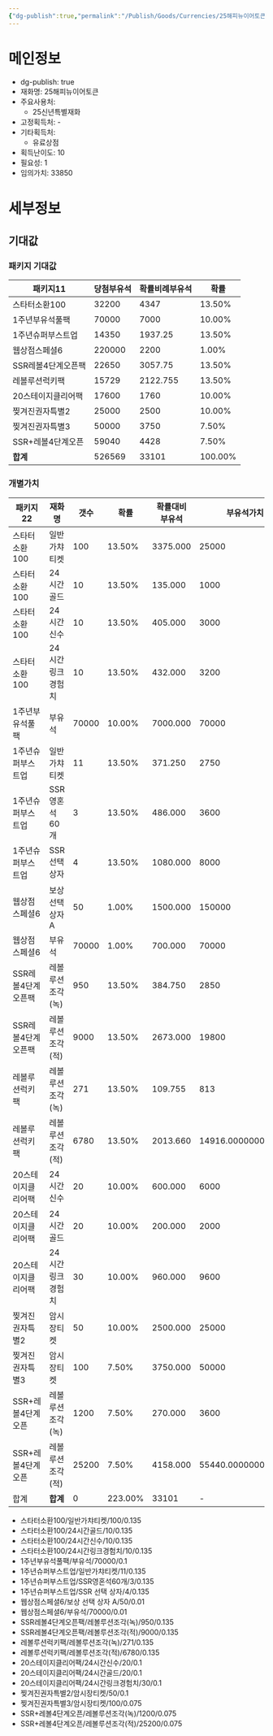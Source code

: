```yaml
---
{"dg-publish":true,"permalink":"/Publish/Goods/Currencies/25해피뉴이어토큰/"}
---
```



<span><span><h1 data-heading="메인정보" dir="auto">메인정보</h1></span></span><p><ul class="dataview dataview-ul dataview-result-object-ul"><li class="dataview dataview-li dataview-result-object-li">dg-publish: <span>true</span></li><li class="dataview dataview-li dataview-result-object-li">재화명: <span>25해피뉴이어토큰</span></li><li class="dataview dataview-li dataview-result-object-li">주요사용처: <ul class="dataview dataview-ul dataview-result-list-ul"><li class="dataview-result-list-li"><span>25신년특별재화</span></li></ul></li><li class="dataview dataview-li dataview-result-object-li">고정획득처: <span>-</span></li><li class="dataview dataview-li dataview-result-object-li">기타획득처: <ul class="dataview dataview-ul dataview-result-list-ul"><li class="dataview-result-list-li"><span>유료상점</span></li></ul></li><li class="dataview dataview-li dataview-result-object-li">획득난이도: <span>10</span></li><li class="dataview dataview-li dataview-result-object-li">필요성: <span>1</span></li><li class="dataview dataview-li dataview-result-object-li">임의가치: <span>33850</span></li></ul></p><span><span><h1 data-heading="세부정보" dir="auto">세부정보</h1></span></span>


## 기대값
<span><span><h3 data-heading="패키지 기대값" dir="auto">패키지 기대값</h3></span></span><div><table class="dataview table-view-table"><thead class="table-view-thead"><tr class="table-view-tr-header"><th class="table-view-th"><span>패키지</span><span class="dataview small-text">11</span></th><th class="table-view-th"><span>당첨부유석</span></th><th class="table-view-th"><span>확률비례부유석</span></th><th class="table-view-th"><span>확률</span></th></tr></thead><tbody class="table-view-tbody"><tr><td><span>스타터소환100</span></td><td>32200</td><td>4347</td><td><span>13.50%</span></td></tr><tr><td><span>1주년부유석풀팩</span></td><td>70000</td><td>7000</td><td><span>10.00%</span></td></tr><tr><td><span>1주년슈퍼부스트업</span></td><td>14350</td><td>1937.25</td><td><span>13.50%</span></td></tr><tr><td><span>웹상점스페셜6</span></td><td>220000</td><td>2200</td><td><span>1.00%</span></td></tr><tr><td><span>SSR레볼4단계오픈팩</span></td><td>22650</td><td>3057.75</td><td><span>13.50%</span></td></tr><tr><td><span>레볼루션럭키팩</span></td><td>15729</td><td>2122.755</td><td><span>13.50%</span></td></tr><tr><td><span>20스테이지클리어팩</span></td><td>17600</td><td>1760</td><td><span>10.00%</span></td></tr><tr><td><span>찢겨진권자특별2</span></td><td>25000</td><td>2500</td><td><span>10.00%</span></td></tr><tr><td><span>찢겨진권자특별3</span></td><td>50000</td><td>3750</td><td><span>7.50%</span></td></tr><tr><td><span>SSR+레볼4단계오픈</span></td><td>59040</td><td>4428</td><td><span>7.50%</span></td></tr><tr><td><span><strong>합계</strong></span></td><td>526569</td><td>33101</td><td><span>100.00%</span></td></tr></tbody></table></div><span><span><h3 data-heading="개별가치" dir="auto">개별가치</h3></span></span><div><table class="dataview table-view-table"><thead class="table-view-thead"><tr class="table-view-tr-header"><th class="table-view-th"><span>패키지</span><span class="dataview small-text">22</span></th><th class="table-view-th"><span>재화명</span></th><th class="table-view-th"><span>갯수</span></th><th class="table-view-th"><span>확률</span></th><th class="table-view-th"><span>확률대비 부유석</span></th><th class="table-view-th"><span>부유석가치</span></th></tr></thead><tbody class="table-view-tbody"><tr><td><span>스타터소환100</span></td><td><span>일반가챠티켓</span></td><td><span>100</span></td><td><span>13.50%</span></td><td><span>3375.000</span></td><td>25000</td></tr><tr><td><span>스타터소환100</span></td><td><span>24시간골드</span></td><td><span>10</span></td><td><span>13.50%</span></td><td><span>135.000</span></td><td>1000</td></tr><tr><td><span>스타터소환100</span></td><td><span>24시간신수</span></td><td><span>10</span></td><td><span>13.50%</span></td><td><span>405.000</span></td><td>3000</td></tr><tr><td><span>스타터소환100</span></td><td><span>24시간링크경험치</span></td><td><span>10</span></td><td><span>13.50%</span></td><td><span>432.000</span></td><td>3200</td></tr><tr><td><span>1주년부유석풀팩</span></td><td><span>부유석</span></td><td><span>70000</span></td><td><span>10.00%</span></td><td><span>7000.000</span></td><td>70000</td></tr><tr><td><span>1주년슈퍼부스트업</span></td><td><span>일반가챠티켓</span></td><td><span>11</span></td><td><span>13.50%</span></td><td><span>371.250</span></td><td>2750</td></tr><tr><td><span>1주년슈퍼부스트업</span></td><td><span>SSR영혼석60개</span></td><td><span>3</span></td><td><span>13.50%</span></td><td><span>486.000</span></td><td>3600</td></tr><tr><td><span>1주년슈퍼부스트업</span></td><td><span>SSR 선택 상자</span></td><td><span>4</span></td><td><span>13.50%</span></td><td><span>1080.000</span></td><td>8000</td></tr><tr><td><span>웹상점스페셜6</span></td><td><span>보상 선택 상자 A</span></td><td><span>50</span></td><td><span>1.00%</span></td><td><span>1500.000</span></td><td>150000</td></tr><tr><td><span>웹상점스페셜6</span></td><td><span>부유석</span></td><td><span>70000</span></td><td><span>1.00%</span></td><td><span>700.000</span></td><td>70000</td></tr><tr><td><span>SSR레볼4단계오픈팩</span></td><td><span>레볼루션조각(녹)</span></td><td><span>950</span></td><td><span>13.50%</span></td><td><span>384.750</span></td><td>2850</td></tr><tr><td><span>SSR레볼4단계오픈팩</span></td><td><span>레볼루션조각(적)</span></td><td><span>9000</span></td><td><span>13.50%</span></td><td><span>2673.000</span></td><td>19800</td></tr><tr><td><span>레볼루션럭키팩</span></td><td><span>레볼루션조각(녹)</span></td><td><span>271</span></td><td><span>13.50%</span></td><td><span>109.755</span></td><td>813</td></tr><tr><td><span>레볼루션럭키팩</span></td><td><span>레볼루션조각(적)</span></td><td><span>6780</span></td><td><span>13.50%</span></td><td><span>2013.660</span></td><td>14916.000000000002</td></tr><tr><td><span>20스테이지클리어팩</span></td><td><span>24시간신수</span></td><td><span>20</span></td><td><span>10.00%</span></td><td><span>600.000</span></td><td>6000</td></tr><tr><td><span>20스테이지클리어팩</span></td><td><span>24시간골드</span></td><td><span>20</span></td><td><span>10.00%</span></td><td><span>200.000</span></td><td>2000</td></tr><tr><td><span>20스테이지클리어팩</span></td><td><span>24시간링크경험치</span></td><td><span>30</span></td><td><span>10.00%</span></td><td><span>960.000</span></td><td>9600</td></tr><tr><td><span>찢겨진권자특별2</span></td><td><span>암시장티켓</span></td><td><span>50</span></td><td><span>10.00%</span></td><td><span>2500.000</span></td><td>25000</td></tr><tr><td><span>찢겨진권자특별3</span></td><td><span>암시장티켓</span></td><td><span>100</span></td><td><span>7.50%</span></td><td><span>3750.000</span></td><td>50000</td></tr><tr><td><span>SSR+레볼4단계오픈</span></td><td><span>레볼루션조각(녹)</span></td><td><span>1200</span></td><td><span>7.50%</span></td><td><span>270.000</span></td><td>3600</td></tr><tr><td><span>SSR+레볼4단계오픈</span></td><td><span>레볼루션조각(적)</span></td><td><span>25200</span></td><td><span>7.50%</span></td><td><span>4158.000</span></td><td>55440.00000000001</td></tr><tr><td><span>합계</span></td><td><span><strong>합계</strong></span></td><td>0</td><td><span>223.00%</span></td><td>33101</td><td><span>-</span></td></tr></tbody></table></div>

- 스타터소환100/일반가챠티켓/100/0.135
- 스타터소환100/24시간골드/10/0.135
- 스타터소환100/24시간신수/10/0.135
- 스타터소환100/24시간링크경험치/10/0.135
- 1주년부유석풀팩/부유석/70000/0.1
- 1주년슈퍼부스트업/일반가챠티켓/11/0.135
- 1주년슈퍼부스트업/SSR영혼석60개/3/0.135
- 1주년슈퍼부스트업/SSR 선택 상자/4/0.135
- 웹상점스페셜6/보상 선택 상자 A/50/0.01
- 웹상점스페셜6/부유석/70000/0.01
- SSR레볼4단계오픈팩/레볼루션조각(녹)/950/0.135
- SSR레볼4단계오픈팩/레볼루션조각(적)/9000/0.135
- 레볼루션럭키팩/레볼루션조각(녹)/271/0.135
- 레볼루션럭키팩/레볼루션조각(적)/6780/0.135
- 20스테이지클리어팩/24시간신수/20/0.1
- 20스테이지클리어팩/24시간골드/20/0.1
- 20스테이지클리어팩/24시간링크경험치/30/0.1
- 찢겨진권자특별2/암시장티켓/50/0.1
- 찢겨진권자특별3/암시장티켓/100/0.075
- SSR+레볼4단계오픈/레볼루션조각(녹)/1200/0.075
- SSR+레볼4단계오픈/레볼루션조각(적)/25200/0.075
